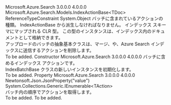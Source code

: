 <Type Name="IndexBatchBase&lt;TAction,TDoc&gt;" FullName="Microsoft.Azure.Search.Models.IndexBatchBase&lt;TAction,TDoc&gt;">
  <TypeSignature Language="C#" Value="public abstract class IndexBatchBase&lt;TAction,TDoc&gt; where TAction : IndexActionBase&lt;TDoc&gt; where TDoc : class" />
  <TypeSignature Language="ILAsm" Value=".class public auto ansi abstract beforefieldinit IndexBatchBase`2&lt;(class Microsoft.Azure.Search.Models.IndexActionBase`1&lt;!TDoc&gt;) TAction, class TDoc&gt; extends System.Object" />
  <TypeSignature Language="DocId" Value="T:Microsoft.Azure.Search.Models.IndexBatchBase`2" />
  <TypeSignature Language="VB.NET" Value="Public MustInherit Class IndexBatchBase(Of TAction, TDoc)" />
  <TypeSignature Language="F#" Value="type IndexBatchBase&lt;'Action, 'Doc (requires 'Action :&gt; IndexActionBase&lt;'Doc&gt; and 'Doc : null)&gt; = class" />
  <AssemblyInfo>
    <AssemblyName>Microsoft.Azure.Search</AssemblyName>
    <AssemblyVersion>3.0.0.0</AssemblyVersion>
    <AssemblyVersion>4.0.0.0</AssemblyVersion>
  </AssemblyInfo>
  <TypeParameters>
    <TypeParameter Name="TAction">
      <Constraints>
        <BaseTypeName>Microsoft.Azure.Search.Models.IndexActionBase&lt;TDoc&gt;</BaseTypeName>
      </Constraints>
    </TypeParameter>
    <TypeParameter Name="TDoc">
      <Constraints>
        <ParameterAttribute>ReferenceTypeConstraint</ParameterAttribute>
      </Constraints>
    </TypeParameter>
  </TypeParameters>
  <Base>
    <BaseTypeName>System.Object</BaseTypeName>
  </Base>
  <Interfaces />
  <Docs>
    <typeparam name="TAction">
            バッチに含まれているアクションの種類。 IndexActionBase から派生しなければなりません。
            </typeparam>
    <typeparam name="TDoc">
            インデックス スキーマにマップされる CLR 型。 この型のインスタンスは、インデックス内のドキュメントとして格納できます。
            </typeparam>
    <summary>
            アップロードのバッチの抽象基本クラスは、マージ、や、Azure Search インデックスに送信するアクションを削除します。
            </summary>
    <remarks>To be added.</remarks>
  </Docs>
  <Members>
    <Member MemberName=".ctor">
      <MemberSignature Language="C#" Value="protected IndexBatchBase (System.Collections.Generic.IEnumerable&lt;TAction&gt; actions);" />
      <MemberSignature Language="ILAsm" Value=".method familyhidebysig specialname rtspecialname instance void .ctor(class System.Collections.Generic.IEnumerable`1&lt;!TAction&gt; actions) cil managed" />
      <MemberSignature Language="DocId" Value="M:Microsoft.Azure.Search.Models.IndexBatchBase`2.#ctor(System.Collections.Generic.IEnumerable{`0})" />
      <MemberSignature Language="VB.NET" Value="Protected Sub New (actions As IEnumerable(Of TAction))" />
      <MemberSignature Language="F#" Value="new Microsoft.Azure.Search.Models.IndexBatchBase&lt;'Action, 'Doc (requires 'Action :&gt; Microsoft.Azure.Search.Models.IndexActionBase&lt;'Doc&gt; and 'Doc : null)&gt; : seq&lt;'Action (requires 'Action :&gt; Microsoft.Azure.Search.Models.IndexActionBase&lt;'Doc&gt;)&gt; -&gt; Microsoft.Azure.Search.Models.IndexBatchBase&lt;'Action, 'Doc (requires 'Action :&gt; Microsoft.Azure.Search.Models.IndexActionBase&lt;'Doc&gt; and 'Doc : null)&gt;" Usage="new Microsoft.Azure.Search.Models.IndexBatchBase&lt;'Action, 'Doc (requires 'Action :&gt; Microsoft.Azure.Search.Models.IndexActionBase&lt;'Doc&gt; and 'Doc : null)&gt; actions" />
      <MemberType>Constructor</MemberType>
      <AssemblyInfo>
        <AssemblyName>Microsoft.Azure.Search</AssemblyName>
        <AssemblyVersion>3.0.0.0</AssemblyVersion>
        <AssemblyVersion>4.0.0.0</AssemblyVersion>
      </AssemblyInfo>
      <Parameters>
        <Parameter Name="actions" Type="System.Collections.Generic.IEnumerable&lt;TAction&gt;" />
      </Parameters>
      <Docs>
        <param name="actions">バッチに含めるインデックス アクションです。</param>
        <summary>
            IndexBatchBase クラスの新しいインスタンスを初期化します。
            </summary>
        <remarks>To be added.</remarks>
      </Docs>
    </Member>
    <Member MemberName="Actions">
      <MemberSignature Language="C#" Value="public System.Collections.Generic.IEnumerable&lt;TAction&gt; Actions { get; }" />
      <MemberSignature Language="ILAsm" Value=".property instance class System.Collections.Generic.IEnumerable`1&lt;!TAction&gt; Actions" />
      <MemberSignature Language="DocId" Value="P:Microsoft.Azure.Search.Models.IndexBatchBase`2.Actions" />
      <MemberSignature Language="VB.NET" Value="Public ReadOnly Property Actions As IEnumerable(Of TAction)" />
      <MemberSignature Language="F#" Value="member this.Actions : seq&lt;'Action (requires 'Action :&gt; Microsoft.Azure.Search.Models.IndexActionBase&lt;'Doc&gt;)&gt;" Usage="Microsoft.Azure.Search.Models.IndexBatchBase&lt;'Action, 'Doc (requires 'Action :&gt; Microsoft.Azure.Search.Models.IndexActionBase&lt;'Doc&gt; and 'Doc : null)&gt;.Actions" />
      <MemberType>Property</MemberType>
      <AssemblyInfo>
        <AssemblyName>Microsoft.Azure.Search</AssemblyName>
        <AssemblyVersion>3.0.0.0</AssemblyVersion>
        <AssemblyVersion>4.0.0.0</AssemblyVersion>
      </AssemblyInfo>
      <Attributes>
        <Attribute>
          <AttributeName>Newtonsoft.Json.JsonProperty("value")</AttributeName>
        </Attribute>
      </Attributes>
      <ReturnValue>
        <ReturnType>System.Collections.Generic.IEnumerable&lt;TAction&gt;</ReturnType>
      </ReturnValue>
      <Docs>
        <summary>
            バッチ内の順序でアクションを取得します。
            </summary>
        <value>To be added.</value>
        <remarks>To be added.</remarks>
      </Docs>
    </Member>
  </Members>
</Type>
